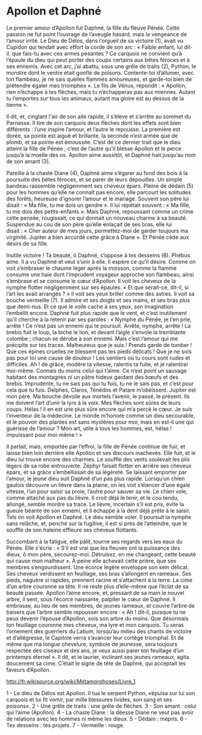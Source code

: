 # Apollon et Daphné

Le premier amour d’Apollon fut Daphné, la fille du fleuve Pénée. Cette passion ne fut point l’ouvrage de l’aveugle hasard, mais la vengeance de l’amour irrité. Le Dieu de Délos, dans l’orgueil de sa victoire (1), avait vu Cupidon qui tendait avec effort la corde de son arc : « Faible enfant, lui dit-il, que fais-tu avec ces armes pesantes ? Ce carquois ne convient qu’à l’épaule du dieu qui peut porter des coups certains aux bêtes féroces et à ses ennemis. Avec cet arc, j’ai abattu, sous une grêle de traits (2), Python, le monstre dont le ventre était gonflé de poisons. Contente-toi d’allumer, avec ton flambeau, je ne sais quelles flammes amoureuses, et garde-toi bien de prétendre égaler mes triomphes ». Le fils de Vénus, répondit : « Apollon, rien n’échappe à tes flèches, mais tu n’échapperas pas aux miennes. Autant tu l’emportes sur tous les animaux, autant ma gloire est au dessus de la tienne ».

Il dit, et, cinglant l'air de son aile rapide, il s’élève et s’arrête au sommet du Parnasse. Il tire de son carquois deux flèches dont les effets sont bien différents : l’une inspire l’amour, et l’autre le repousse. La première est dorée, sa pointe est aiguë et brillante, la seconde n’est armée que de plomb, et sa pointe est émoussée. C’est de ce dernier trait que le dieu atteint la fille de Pénée ; c’est de l’autre qu’il blesse Apollon et le perce jusqu’à la moelle des os. Apollon aime aussitôt, et Daphné hait jusqu’au nom de son amant (3).

Pareille à la chaste Diane (4), Daphné aime s’égarer au fond des bois à la poursuite des bêtes féroces, et se parer de leurs dépouilles. Un simple bandeau rassemble négligemment ses cheveux épars. Pleine de dédain (5) pour les hommes qu’elle ne connaît pas encore, elle parcourt les solitudes des forêts, heureuse d’ignorer l’amour et le mariage. Souvent son père lui disait : « Ma fille, tu me dois un gendre ». Il lui répétait souvent : « Ma fille, tu me dois des petits-enfants ». Mais Daphné, repoussant comme un crime cette pensée, rougissait, ce qui donnait un nouveau charme à sa beauté. Suspendue au cou de son père qu’elle enlaçait de ses bras, elle lui disait : « Cher auteur de mes jours, permettez-moi de garder toujours ma virginité. Jupiter a bien accordé cette grâce à Diane ». Et Pénée cède aux désirs de sa fille.

Inutile victoire ! Ta beauté, ô Daphné, s’oppose à tes desseins (6). Phébus aime. Il a vu Daphné et veut s’unir à elle. Il espère ce qu’il désire. Comme on voit s’embraser le chaume léger après la moisson, comme la flamme consume une haie dont l’imprudent voyageur approche son flambeau, ainsi s’embrase et se consume le cœur d’Apollon. Il voit les cheveux de la nymphe flotter négligemment sur ses épaules. « Et que serait-ce, dit-il, si l’art les avait arrangés ? » Il voit ses yeux briller comme des astres. Il voit sa bouche vermeille (7). Il admire et ses doigts et ses mains, et ses bras plus que demi-nus. Et ce que le voile cache à ses yeux, son imagination l’embellit encore. Daphné fuit plus rapide que le vent, et c’est inutilement qu’il cherche à la retenir par ses paroles : « Nymphe du Pénée, je t’en prie, arrête ! Ce n’est pas un ennemi qui te poursuit. Arrête, nymphe, arrête ! La brebis fuit le loup, la biche le lion, et devant l’aigle s’envole la tremblante colombe ; chacun se dérobe à son ennemi. Mais c’est l’amour qui me précipite sur tes traces. Malheureux que je suis ! Prends garde de tomber ! Que ces épines cruelles ne blessent pas tes pieds délicats ! Que je ne sois pas pour toi une cause de douleur ! Les sentiers où tu cours sont rudes et difficiles. Ah ! de grâce, modère ta vitesse, ralentis ta fuite, et je ralentirai moi-même. Connais du moins celui qui t’aime. Ce n’est point un sauvage habitant des montagnes ni un pâtre hideux gardant des bœufs et des brebis. Imprudente, tu ne sais pas qui tu fuis, tu ne le sais pas, et c’est pour cela que tu fuis. Delphes, Claros, Ténédos et Patare m’obéissent. Jupiter est mon père. Ma bouche dévoile aux mortels l’avenir, le passé, le présent. Ils me doivent l’art d’unir la lyre à la voix. Mes flèches sont sûres de leurs coups. Hélas ! il en est une plus sûre encore qui m’a percé le cœur. Je suis l’inventeur de la médecine. Le monde m’honore comme un dieu secourable, et le pouvoir des plantes est sans mystères pour moi, mais en est-il une qui guérisse de l’amour ? Mon art, utile à tous les hommes, est, hélas ! impuissant pour moi-même ! »

Il parlait, mais, emportée par l’effroi, la fille de Pénée continue de fuir, et laisse bien loin derrière elle Apollon et ses discours inachevés. Elle fuit, et le dieu lui trouve encore des charmes. Le souffle des vents soulevait les plis légers de sa robe entrouverte. Zéphyr faisait flotter en arrière ses cheveux épars, et sa grâce s’embellissait de sa légèreté. Se laissant emporter par l’amour, le jeune dieu suit Daphné d’un pas plus rapide. Lorsqu’un chien gaulois découvre un lièvre dans la plaine, on les voit s’élancer d’une égale vitesse, l’un pour saisir sa proie, l’autre pour sauver sa vie. Le chien vole, comme attaché aux pas du lièvre. Il croit déjà le tenir, et le cou tendu, allongé, semble mordre sa trace. Le lièvre, incertain s’il est pris, évite la gueule béante de son ennemi, et il échappe à la dent déjà prête à le saisir. Tels on voit Apollon et Daphné. Le dieu semble voler. Il poursuit la nymphe sans relâche, et, penché sur la fugitive, il est si près de l’atteindre, que le souffle de son haleine effleure ses cheveux flottants. 

Succombant à la fatigue, elle pâlit, tourne ses regards vers les eaux du Pénée. Elle s'écrie : « S’il est vrai que les fleuves ont la puissance des dieux, ô mon père, secourez-moi. Détruisez, en me changeant, cette beauté qui cause mon malheur ». À peine elle achevait cette prière, que ses membres s’engourdissent. Une écorce légère enveloppe son sein délicat. Ses cheveux verdissent en feuillage, ses bras s’allongent en rameaux. Ses pieds, naguère si rapides, prennent racine et s’attachent à la terre. La cime d’un arbre couronne sa tête. Il ne reste plus d’elle-même que l’éclat de sa beauté passée. Apollon l’aime encore, et, pressant de sa main le nouvel arbre, il sent, sous l’écorce naissante, palpiter le cœur de Daphné. Il embrasse, au lieu de ses membres, de jeunes rameaux, et couvre l’arbre de baisers que l’arbre semble repousser encore : « Ah ! dit-il, puisque tu ne peux devenir l’épouse d’Apollon, sois son arbre du moins. Que désormais ton feuillage couronne mes cheveux, ma lyre et mon carquois. Tu seras l’ornement des guerriers du Latium, lorsqu’au milieu des chants de victoire et d’allégresse, le Capitole verra s’avancer leur cortège triomphal. Et de même que ma longue chevelure, symbole de jeunesse, sera toujours respectée des ciseaux et des ans, je veux aussi parer ton feuillage d’un printemps éternel ». Il dit, et le laurier, inclinant ses jeunes rameaux, agita doucement sa cime. C’était le signe de tête de Daphné, qui acceptait les faveurs d’Apollon.

http://fr.wikisource.org/wiki/Métamorphoses/Livre_1


1 - Le dieu de Délos est Apollon. Il tua le serpent Python, «épuisa sur lui son carquois et lui fit vomir, par mille blessures livides, son sang et ses poisons».
2 - Une grêle de traits : une grêle de flèches.
3 - Son amant : celui qui l’aime (Apollon).
4 - La chaste Diane : la déesse Diane ne veut pas avoir de relations avec les hommes ni même les dieux.
5 - Dédain : mépris.
6 - Tes desseins : tes projets.
7 - Vermeille : rouge.